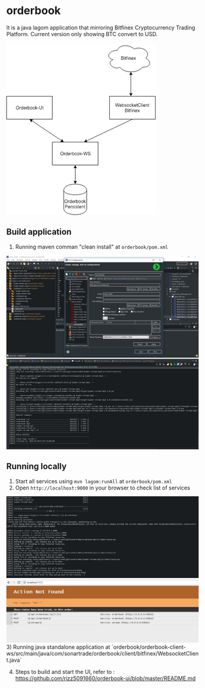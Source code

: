 # orderbook

It is a java lagom application that mirroring Bitfinex Cryptocurrency Trading Platform.
Current version only showing BTC convert to USD. 

<img src="https://github.com/rizz5091660/orderbook/blob/master/lagom-bitfinex.png" alt="Lagom-Bitfinex"/>

## Build application
1) Running maven comman "clean install" at `orderbook/pom.xml` 

<img src="https://github.com/rizz5091660/orderbook/blob/master/build.PNG" alt="Build step 1"/>

<img src="https://github.com/rizz5091660/orderbook/blob/master/build2.PNG" alt="Build step 1"/>

## Running locally

1) Start all services using `mvn lagom:runAll` at `orderbook/pom.xml` 
2) Open `http://localhost:9000` in your browser to check list of services
<img src="https://github.com/rizz5091660/orderbook/blob/master/run-services.PNG" alt="Run Services"/>
<img src="https://github.com/rizz5091660/orderbook/blob/master/list-services.PNG" alt="List of Services"/>
3) Running java standalone application at 
`orderbook/orderbook-client-ws/src/main/java/com/sonartrade/orderbook/client/bitfinex/WebsocketClient.java`

4) Steps to build and start the UI, refer to :
https://github.com/rizz5091660/orderbook-ui/blob/master/README.md 
